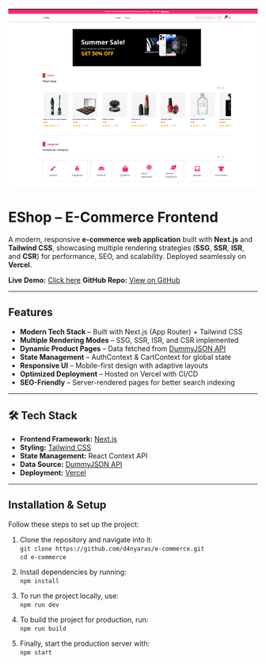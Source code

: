 ![Project Banner](public/mainBanner.png)

# EShop – E-Commerce Frontend

A modern, responsive **e-commerce web application** built with **Next.js** and **Tailwind CSS**, showcasing multiple rendering strategies (**SSG**, **SSR**, **ISR**, and **CSR**) for performance, SEO, and scalability. Deployed seamlessly on **Vercel**.

**Live Demo:** [Click here](https://e-commerce-delta-ecru-80.vercel.app)
**GitHub Repo:** [View on GitHub](https://github.com/d4nyaras/e-commerce)

---

## Features

- **Modern Tech Stack** – Built with Next.js (App Router) + Tailwind CSS
- **Multiple Rendering Modes** – SSG, SSR, ISR, and CSR implemented
- **Dynamic Product Pages** – Data fetched from [DummyJSON API](https://dummyjson.com)
- **State Management** – AuthContext & CartContext for global state
- **Responsive UI** – Mobile-first design with adaptive layouts
- **Optimized Deployment** – Hosted on Vercel with CI/CD
- **SEO-Friendly** – Server-rendered pages for better search indexing

---

## 🛠️ Tech Stack

- **Frontend Framework:** [Next.js](https://nextjs.org/)
- **Styling:** [Tailwind CSS](https://tailwindcss.com/)
- **State Management:** React Context API
- **Data Source:** [DummyJSON API](https://dummyjson.com)
- **Deployment:** [Vercel](https://vercel.com/)

---

## Installation & Setup

Follow these steps to set up the project:

1. Clone the repository and navigate into it:  
   `git clone https://github.com/d4nyaras/e-commerce.git`  
   `cd e-commerce`

2. Install dependencies by running:  
   `npm install`

3. To run the project locally, use:  
   `npm run dev`

4. To build the project for production, run:  
   `npm run build`

5. Finally, start the production server with:  
   `npm start`
